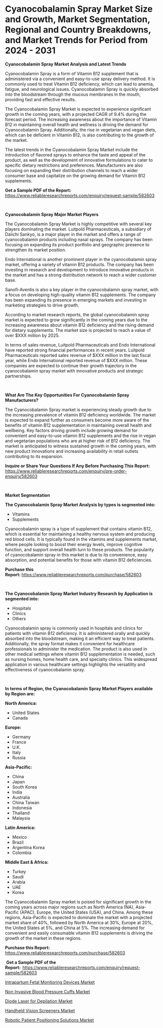 <p><h1>Cyanocobalamin Spray Market Size and Growth, Market Segmentation, Regional and Country Breakdowns, and Market Trends for Period from 2024 -  2031</h1></p><p><strong>Cyanocobalamin Spray Market Analysis and Latest Trends</strong></p>
<p><p>Cyanocobalamin Spray is a form of Vitamin B12 supplement that is administered via a convenient and easy-to-use spray delivery method. It is commonly used to treat Vitamin B12 deficiency, which can lead to anemia, fatigue, and neurological issues. Cyanocobalamin Spray is quickly absorbed into the bloodstream through the mucous membranes in the mouth, providing fast and effective results.</p><p>The Cyanocobalamin Spray Market is expected to experience significant growth in the coming years, with a projected CAGR of 9.4% during the forecast period. The increasing awareness about the importance of Vitamin B12 in maintaining overall health and wellness is driving the demand for Cyanocobalamin Spray. Additionally, the rise in vegetarian and vegan diets, which can be deficient in Vitamin B12, is also contributing to the growth of the market.</p><p>The latest trends in the Cyanocobalamin Spray Market include the introduction of flavored sprays to enhance the taste and appeal of the product, as well as the development of innovative formulations to cater to specific dietary restrictions and preferences. Manufacturers are also focusing on expanding their distribution channels to reach a wider consumer base and capitalize on the growing demand for Vitamin B12 supplements.</p></p>
<p><strong>Get a Sample PDF of the Report:&nbsp;</strong> <a href="https://www.reliableresearchreports.com/enquiry/request-sample/582603">https://www.reliableresearchreports.com/enquiry/request-sample/582603</a></p>
<p>&nbsp;</p>
<p><strong>Cyanocobalamin Spray Major Market Players</strong></p>
<p><p>The Cyanocobalamin Spray Market is highly competitive with several key players dominating the market. Luitpold Pharmaceuticals, a subsidiary of Daiichi Sankyo, is a major player in the market and offers a range of cyanocobalamin products including nasal sprays. The company has been focusing on expanding its product portfolio and geographic presence to strengthen its market position.</p><p>Endo International is another prominent player in the cyanocobalamin spray market, offering a variety of vitamin B12 products. The company has been investing in research and development to introduce innovative products in the market and has a strong distribution network to reach a wider customer base.</p><p>Sanofi-Aventis is also a key player in the cyanocobalamin spray market, with a focus on developing high-quality vitamin B12 supplements. The company has been expanding its presence in emerging markets and investing in marketing strategies to drive growth.</p><p>According to market research reports, the global cyanocobalamin spray market is expected to grow significantly in the coming years due to the increasing awareness about vitamin B12 deficiency and the rising demand for dietary supplements. The market size is projected to reach a value of over $XXX million by 2025.</p><p>In terms of sales revenue, Luitpold Pharmaceuticals and Endo International have reported strong financial performances in recent years. Luitpold Pharmaceuticals reported sales revenue of $XXX million in the last fiscal year, while Endo International reported revenue of $XXX million. These companies are expected to continue their growth trajectory in the cyanocobalamin spray market with innovative products and strategic partnerships.</p></p>
<p>&nbsp;</p>
<p><strong>What Are The Key Opportunities For Cyanocobalamin Spray Manufacturers?</strong></p>
<p><p>The Cyanocobalamin Spray market is experiencing steady growth due to the increasing prevalence of vitamin B12 deficiency worldwide. The market is expected to expand further as consumers become more aware of the benefits of vitamin B12 supplementation in maintaining overall health and wellbeing. Key factors driving growth include growing demand for convenient and easy-to-use vitamin B12 supplements and the rise in vegan and vegetarian populations who are at higher risk of B12 deficiency. The market is anticipated to witness sustained growth in the coming years, with new product innovations and increasing availability in retail outlets contributing to its expansion.</p></p>
<p><strong>Inquire or Share Your Questions If Any Before Purchasing This Report:</strong> <a href="https://www.reliableresearchreports.com/enquiry/pre-order-enquiry/582603">https://www.reliableresearchreports.com/enquiry/pre-order-enquiry/582603</a></p>
<p>&nbsp;</p>
<p><strong>Market Segmentation</strong></p>
<p><strong>The Cyanocobalamin Spray Market Analysis by types is segmented into:</strong></p>
<p><ul><li>Vitamins</li><li>Supplements</li></ul></p>
<p><p>Cyanocobalamin spray is a type of supplement that contains vitamin B12, which is essential for maintaining a healthy nervous system and producing red blood cells. It is typically found in the vitamins and supplements market, where people looking to boost their energy levels, improve cognitive function, and support overall health turn to these products. The popularity of cyanocobalamin spray in this market is due to its convenience, easy absorption, and potential benefits for those with vitamin B12 deficiencies.</p></p>
<p><strong>Purchase this Report:&nbsp;</strong><a href="https://www.reliableresearchreports.com/purchase/582603">https://www.reliableresearchreports.com/purchase/582603</a></p>
<p>&nbsp;</p>
<p><strong>The Cyanocobalamin Spray Market Industry Research by Application is segmented into:</strong></p>
<p><ul><li>Hospitals</li><li>Clinics</li><li>Others</li></ul></p>
<p><p>Cyanocobalamin spray is commonly used in hospitals and clinics for patients with vitamin B12 deficiency. It is administered orally and quickly absorbed into the bloodstream, making it an efficient way to treat patients. Additionally, the spray format makes it convenient for healthcare professionals to administer the medication. The product is also used in other medical settings where vitamin B12 supplementation is needed, such as nursing homes, home health care, and specialty clinics. This widespread application in various healthcare settings highlights the versatility and effectiveness of cyanocobalamin spray.</p></p>
<p>&nbsp;</p>
<p><strong>In terms of Region, the Cyanocobalamin Spray Market Players available by Region are:</strong></p>
<p>
    <p> <strong> North America: </strong>
        <ul>
            <li>United States</li>
            <li>Canada</li>
        </ul>
        </p> 
    <p> <strong> Europe: </strong>
        <ul>
            <li>Germany</li>
            <li>France</li>
            <li>U.K.</li>
            <li>Italy</li>
            <li>Russia</li>
        </ul>
        </p> 
    <p> <strong> Asia-Pacific: </strong>
        <ul>
            <li>China</li>
            <li>Japan</li>
            <li>South Korea</li>
            <li>India</li>
            <li>Australia</li>
            <li>China Taiwan</li>
            <li>Indonesia</li>
            <li>Thailand</li>
            <li>Malaysia</li>
        </ul>
        </p> 
    <p> <strong> Latin America: </strong>
        <ul>
            <li>Mexico</li>
            <li>Brazil</li>
            <li>Argentina Korea</li>
            <li>Colombia</li>
        </ul>
        </p> 
    <p> <strong> Middle East & Africa: </strong>
        <ul>
            <li>Turkey</li>
            <li>Saudi</li>
            <li>Arabia</li>
            <li>UAE</li>
            <li>Korea</li>
        </ul>
    </p>
    </p>
<p><p>The Cyanocobalamin Spray market is poised for significant growth in the coming years across major regions such as North America (NA), Asia-Pacific (APAC), Europe, the United States (USA), and China. Among these regions, Asia-Pacific is expected to dominate the market with a projected market share of 40%, followed by North America at 30%, Europe at 20%, the United States at 5%, and China at 5%. The increasing demand for convenient and easily consumable vitamin B12 supplements is driving the growth of the market in these regions.</p></p>
<p><strong>Purchase this Report: </strong><a href="https://www.reliableresearchreports.com/purchase/582603">https://www.reliableresearchreports.com/purchase/582603</a></p>
<p>&nbsp;<strong>Get a Sample PDF of the Report:&nbsp;&nbsp;</strong><a href="https://www.reliableresearchreports.com/enquiry/request-sample/582603">https://www.reliableresearchreports.com/enquiry/request-sample/582603</a></p>
<p><strong></strong></p>
<p><p><a href="https://medium.com/@jeremyking767/intrapartum-fetal-monitoring-devices-nbsp-market-focuses-on-market-share-size-and-projected-4accf2f8f2d7">Intrapartum Fetal Monitoring Devices Market</a></p><p><a href="https://medium.com/p/fe5956bb6d9c/edit">Non Invasive Blood Pressure Cuffs Market</a></p><p><a href="https://medium.com/@jeremyking767/diode-laser-for-depilation-market-trends-and-market-analysis-forecasted-for-period-2024-2031-7fb8a7a94a9f">Diode Laser for Depilation Market</a></p><p><a href="https://medium.com/@jeremyking767/analyzing-handheld-vision-screeners-market-global-industry-perspective-and-forecast-2024-to-2031-538835330ab2">Handheld Vision Screeners Market</a></p><p><a href="https://medium.com/@jeremyking767/robotic-patient-positioning-solutions-market-the-key-to-successful-business-strategy-forecast-till-9b8f4c8d7f91">Robotic Patient Positioning Solutions Market</a></p></p>
